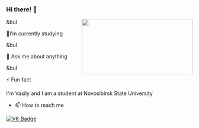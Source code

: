 ### Hi there! 👋

<body>
<img src="https://media.giphy.com/media/ToMjGpyHdJiioVfdtK0/giphy.gif" align="right" width="300" height="150" />
&bul <p> 🌱I’m currently studying </p>
&bul <p> 💬 Ask me about anything </p>
&bul <p> ⚡ Fun fact </p>
</body>

<div>
<p> I'm Vasily and I am a student at Novosibirsk State University </p>
</div>

- <p> 📫 How to reach me </p>
<div id="badges">
  <a href="https://vk.com/vasiliykrukovskiy">
    <img src=https://img.shields.io/badge/VK-blue alt="VK Badge"/>
  </a>
</div>  



